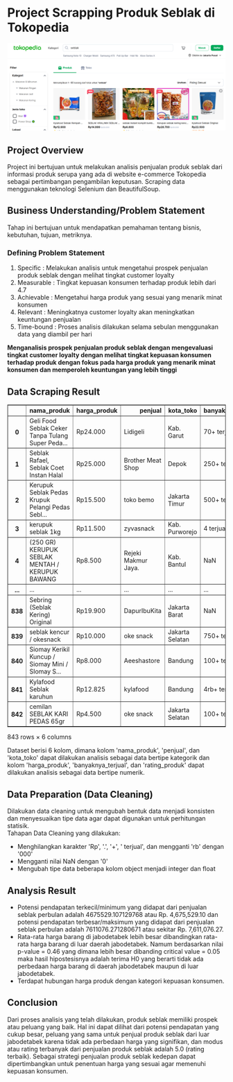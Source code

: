 # Project Scrapping Produk Seblak di Tokopedia

![Tokopedia Seblak](/Tokopedia_Seblak.png)

## Project Overview
Project ini bertujuan untuk melakukan analisis penjualan produk seblak dari informasi produk serupa yang ada di website e-commerce Tokopedia sebagai pertimbangan pengambilan keputusan.
Scraping data menggunakan teknologi Selenium dan BeautifulSoup.

## Business Understanding/Problem Statement
Tahap ini bertujuan untuk mendapatkan pemahaman tentang bisnis, kebutuhan, tujuan, metriknya.

### Defining Problem Statement
1. Specific : Melakukan analisis untuk mengetahui prospek penjualan produk seblak dengan melihat tingkat customer loyalty
2. Measurable : Tingkat kepuasan konsumen terhadap produk lebih dari 4.7
3. Achievable : Mengetahui harga produk yang sesuai yang menarik minat konsumen
4. Relevant : Meningkatnya customer loyalty akan meningkatkan keuntungan penjualan
5. Time-bound : Proses analisis dilakukan selama sebulan menggunakan data yang diambil per hari

<b>Menganalisis prospek penjualan produk seblak dengan mengevaluasi tingkat customer loyalty dengan melihat tingkat kepuasan konsumen terhadap produk dengan fokus pada harga produk yang menarik minat konsumen dan memperoleh keuntungan yang lebih tinggi</b>

## Data Scraping Result
<div>
<table border="1" class="dataframe">
  <thead>
    <tr style="text-align: right;">
      <th></th>
      <th>nama_produk</th>
      <th>harga_produk</th>
      <th>penjual</th>
      <th>kota_toko</th>
      <th>banyaknya_terjual</th>
      <th>rating_produk</th>
    </tr>
  </thead>
  <tbody>
    <tr>
      <th>0</th>
      <td>Geli Food Seblak Ceker Tanpa Tulang Super Peda...</td>
      <td>Rp24.000</td>
      <td>Lidigeli</td>
      <td>Kab. Garut</td>
      <td>70+ terjual</td>
      <td>5.0</td>
    </tr>
    <tr>
      <th>1</th>
      <td>Seblak Rafael, Seblak Coet Instan Halal</td>
      <td>Rp25.000</td>
      <td>Brother Meat Shop</td>
      <td>Depok</td>
      <td>250+ terjual</td>
      <td>4.9</td>
    </tr>
    <tr>
      <th>2</th>
      <td>Kerupuk Seblak Pedas Krupuk Pelangi Pedas Sebl...</td>
      <td>Rp15.500</td>
      <td>toko bemo</td>
      <td>Jakarta Timur</td>
      <td>500+ terjual</td>
      <td>4.9</td>
    </tr>
    <tr>
      <th>3</th>
      <td>kerupuk seblak 1kg</td>
      <td>Rp11.500</td>
      <td>zyvasnack</td>
      <td>Kab. Purworejo</td>
      <td>4 terjual</td>
      <td>NaN</td>
    </tr>
    <tr>
      <th>4</th>
      <td>(250 GR) KERUPUK SEBLAK MENTAH / KERUPUK BAWANG</td>
      <td>Rp8.500</td>
      <td>Rejeki Makmur Jaya.</td>
      <td>Kab. Bantul</td>
      <td>NaN</td>
      <td>NaN</td>
    </tr>
    <tr>
      <th>...</th>
      <td>...</td>
      <td>...</td>
      <td>...</td>
      <td>...</td>
      <td>...</td>
      <td>...</td>
    </tr>
    <tr>
      <th>838</th>
      <td>Sebring (Seblak Kering) Original</td>
      <td>Rp19.900</td>
      <td>DapurIbuKita</td>
      <td>Jakarta Barat</td>
      <td>NaN</td>
      <td>NaN</td>
    </tr>
    <tr>
      <th>839</th>
      <td>seblak kencur / okesnack</td>
      <td>Rp10.000</td>
      <td>oke snack</td>
      <td>Jakarta Selatan</td>
      <td>750+ terjual</td>
      <td>4.9</td>
    </tr>
    <tr>
      <th>840</th>
      <td>Siomay Kerikil Kuncup / Siomay Mini / SIomay S...</td>
      <td>Rp8.000</td>
      <td>Aeeshastore</td>
      <td>Bandung</td>
      <td>100+ terjual</td>
      <td>4.6</td>
    </tr>
    <tr>
      <th>841</th>
      <td>Kylafood Seblak karuhun</td>
      <td>Rp12.825</td>
      <td>kylafood</td>
      <td>Bandung</td>
      <td>4rb+ terjual</td>
      <td>4.8</td>
    </tr>
    <tr>
      <th>842</th>
      <td>cemilan SEBLAK KARI PEDAS 65gr</td>
      <td>Rp4.500</td>
      <td>oke snack</td>
      <td>Jakarta Selatan</td>
      <td>100+ terjual</td>
      <td>4.8</td>
    </tr>
  </tbody>
</table>
<p>843 rows × 6 columns</p>
</div>

Dataset berisi 6 kolom, dimana kolom 'nama_produk', 'penjual', dan 'kota_toko' dapat dilakukan analisis sebagai data bertipe kategorik dan kolom 'harga_produk', 'banyaknya_terjual', dan 'rating_produk' dapat dilakukan analisis sebagai data bertipe numerik. 

## Data Preparation (Data Cleaning)
Dilakukan data cleaning untuk mengubah bentuk data menjadi konsisten dan menyesuaikan tipe data agar dapat digunakan untuk perhitungan statisik.<br>
Tahapan Data Cleaning yang dilakukan:
- Menghilangkan karakter 'Rp', '.', '+', ' terjual', dan mengganti 'rb' dengan '000'
- Mengganti nilai NaN dengan '0'
- Mengubah tipe data beberapa kolom object menjadi integer dan float

## Analysis Result
- Potensi pendapatan terkecil/minimum yang didapat dari penjualan seblak perbulan adalah 4675529.107129768 atau Rp. 4,675,529.10 dan potensi pendapatan terbesar/maksimum yang didapat dari penjualan seblak perbulan adalah 7611076.271280671 atau sekitar Rp. 7,611,076.27.
- Rata-rata harga barang di jabodetabek lebih besar dibandingkan rata-rata harga barang di luar daerah jabodetabek. Namum berdasarkan nilai p-value = 0.46 yang dimana lebih besar dibanding critical value = 0.05 maka hasil hipostesisnya adalah terima H0 yang berarti tidak ada perbedaan harga barang di daerah jabodetabek maupun di luar jabodetabek.
- Terdapat hubungan harga produk dengan kategori kepuasan konsumen.

## Conclusion 
Dari proses analisis yang telah dilakukan, produk seblak memiliki prospek atau peluang yang baik. Hal ini dapat dilihat dari potensi pendapatan yang cukup besar, peluang yang sama untuk penjual produk seblak dari luar jabodetabek karena tidak ada perbedaan harga yang signifikan, dan modus atau rating terbanyak dari penjualan produk seblak adalah 5.0 (rating terbaik). Sebagai strategi penjualan produk seblak kedepan dapat dipertimbangkan untuk penentuan harga yang sesuai agar memenuhi kepuasan konsumen.